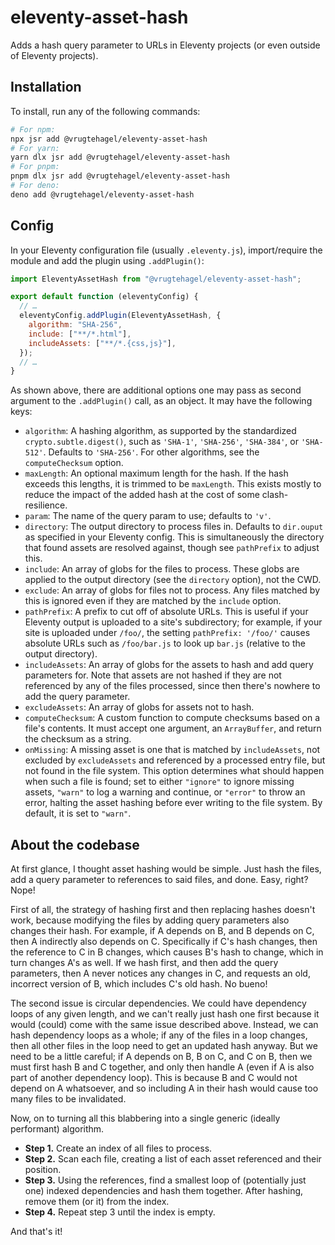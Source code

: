 # eleventy-asset-hash

Adds a hash query parameter to URLs in Eleventy projects (or even outside of
Eleventy projects).

## Installation

To install, run any of the following commands:

```bash
# For npm:
npx jsr add @vrugtehagel/eleventy-asset-hash
# For yarn:
yarn dlx jsr add @vrugtehagel/eleventy-asset-hash
# For pnpm:
pnpm dlx jsr add @vrugtehagel/eleventy-asset-hash
# For deno:
deno add @vrugtehagel/eleventy-asset-hash
```

## Config

In your Eleventy configuration file (usually `.eleventy.js`), import/require the
module and add the plugin using `.addPlugin()`:

```js
import EleventyAssetHash from "@vrugtehagel/eleventy-asset-hash";

export default function (eleventyConfig) {
  // …
  eleventyConfig.addPlugin(EleventyAssetHash, {
    algorithm: "SHA-256",
    include: ["**/*.html"],
    includeAssets: ["**/*.{css,js}"],
  });
  // …
}
```

As shown above, there are additional options one may pass as second argument to
the `.addPlugin()` call, as an object. It may have the following keys:

- `algorithm`: A hashing algorithm, as supported by the standardized
  `crypto.subtle.digest()`, such as `'SHA-1'`, `'SHA-256'`, `'SHA-384'`, or
  `'SHA-512'`. Defaults to `'SHA-256'`. For other algorithms, see the
  `computeChecksum` option.
- `maxLength`: An optional maximum length for the hash. If the hash exceeds this
  lengths, it is trimmed to be `maxLength`. This exists mostly to reduce the
  impact of the added hash at the cost of some clash-resilience.
- `param`: The name of the query param to use; defaults to `'v'`.
- `directory`: The output directory to process files in. Defaults to `dir.ouput`
  as specified in your Eleventy config. This is simultaneously the directory
  that found assets are resolved against, though see `pathPrefix` to adjust
  this.
- `include`: An array of globs for the files to process. These globs are applied
  to the output directory (see the `directory` option), not the CWD.
- `exclude`: An array of globs for files not to process. Any files matched by
  this is ignored even if they are matched by the `include` option.
- `pathPrefix`: A prefix to cut off of absolute URLs. This is useful if your
  Eleventy output is uploaded to a site's subdirectory; for example, if your
  site is uploaded under `/foo/`, the setting `pathPrefix: '/foo/'` causes
  absolute URLs such as `/foo/bar.js` to look up `bar.js` (relative to the
  output directory).
- `includeAssets`: An array of globs for the assets to hash and add query
  parameters for. Note that assets are not hashed if they are not referenced by
  any of the files processed, since then there's nowhere to add the query
  parameter.
- `excludeAssets`: An array of globs for assets not to hash.
- `computeChecksum`: A custom function to compute checksums based on a file's
  contents. It must accept one argument, an `ArrayBuffer`, and return the
  checksum as a string.
- `onMissing`: A missing asset is one that is matched by `includeAssets`, not
  excluded by `excludeAssets` and referenced by a processed entry file, but not
  found in the file system. This option determines what should happen when such
  a file is found; set to either `"ignore"` to ignore missing assets, `"warn"`
  to log a warning and continue, or `"error"` to throw an error, halting the
  asset hashing before ever writing to the file system. By default, it is set to
  `"warn"`.

## About the codebase

At first glance, I thought asset hashing would be simple. Just hash the files,
add a query parameter to references to said files, and done. Easy, right? Nope!

First of all, the strategy of hashing first and then replacing hashes doesn't
work, because modifying the files by adding query parameters also changes their
hash. For example, if A depends on B, and B depends on C, then A indirectly also
depends on C. Specifically if C's hash changes, then the reference to C in B
changes, which causes B's hash to change, which in turn changes A's as well. If
we hash first, and then add the query parameters, then A never notices any
changes in C, and requests an old, incorrect version of B, which includes C's
old hash. No bueno!

The second issue is circular dependencies. We could have dependency loops of any
given length, and we can't really just hash one first because it would (could)
come with the same issue described above. Instead, we can hash dependency loops
as a whole; if any of the files in a loop changes, then all other files in the
loop need to get an updated hash anyway. But we need to be a little careful; if
A depends on B, B on C, and C on B, then we must first hash B and C together,
and only then handle A (even if A is also part of another dependency loop). This
is because B and C would not depend on A whatsoever, and so including A in their
hash would cause too many files to be invalidated.

Now, on to turning all this blabbering into a single generic (ideally
performant) algorithm.

- **Step 1.** Create an index of all files to process.
- **Step 2.** Scan each file, creating a list of each asset referenced and their
  position.
- **Step 3.** Using the references, find a smallest loop of (potentially just
  one) indexed dependencies and hash them together. After hashing, remove them
  (or it) from the index.
- **Step 4.** Repeat step 3 until the index is empty.

And that's it!
